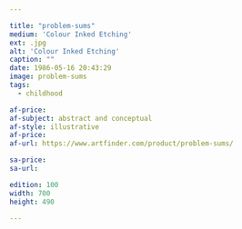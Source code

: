 ```yaml
---

title: "problem-sums"
medium: 'Colour Inked Etching'
ext: .jpg
alt: 'Colour Inked Etching'
caption: ""
date: 1986-05-16 20:43:29
image: problem-sums
tags:
  - childhood

af-price:
af-subject: abstract and conceptual
af-style: illustrative
af-price:
af-url: https://www.artfinder.com/product/problem-sums/

sa-price:
sa-url:

edition: 100
width: 700
height: 490

---
```

